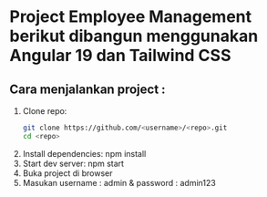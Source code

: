 # Project Employee Management berikut dibangun menggunakan Angular 19 dan Tailwind CSS

## Cara menjalankan project :
1. Clone repo:
   ```bash
   git clone https://github.com/<username>/<repo>.git
   cd <repo>
2. Install dependencies: npm install
3. Start dev server: npm start
4. Buka project di browser
5. Masukan username : admin & password : admin123
